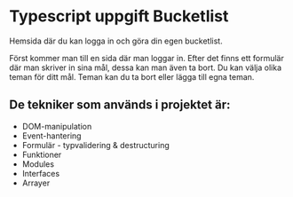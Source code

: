# Typescript uppgift Bucketlist

Hemsida där du kan logga in och göra din egen bucketlist.

Först kommer man till en sida där man loggar in.
Efter det finns ett formulär där man skriver in sina mål, dessa kan man även ta bort.
Du kan välja olika teman för ditt mål. Teman kan du ta bort eller lägga till egna teman.

## De tekniker som används i projektet är:
- DOM-manipulation
- Event-hantering
- Formulär - typvalidering & destructuring
- Funktioner
- Modules
- Interfaces
- Arrayer